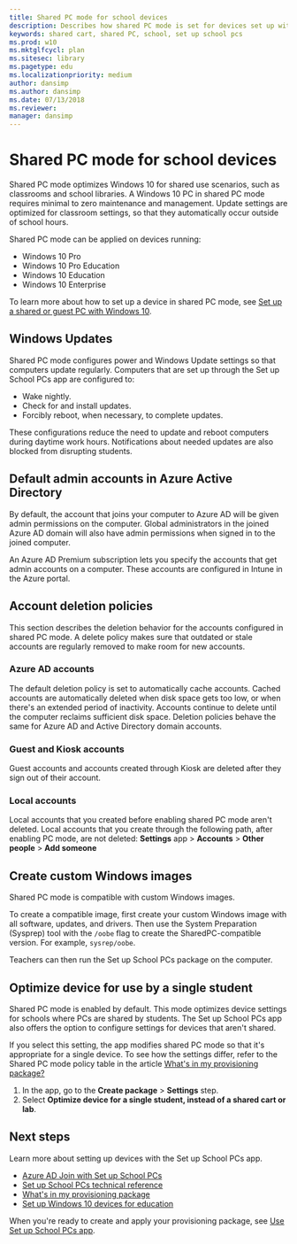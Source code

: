 ```yaml
---
title: Shared PC mode for school devices
description: Describes how shared PC mode is set for devices set up with the Set up School PCs app.
keywords: shared cart, shared PC, school, set up school pcs
ms.prod: w10
ms.mktglfcycl: plan
ms.sitesec: library
ms.pagetype: edu
ms.localizationpriority: medium
author: dansimp
ms.author: dansimp
ms.date: 07/13/2018
ms.reviewer:
manager: dansimp
---
```


# Shared PC mode for school devices

Shared PC mode optimizes Windows 10 for shared use scenarios, such as classrooms and school libraries.  A Windows 10 PC in shared PC mode requires minimal to zero maintenance and management. Update settings are optimized for classroom settings, so that they automatically occur outside of school hours.

Shared PC mode can be applied on devices running:
* Windows 10 Pro
* Windows 10 Pro Education
* Windows 10 Education
* Windows 10 Enterprise

To learn more about how to set up a device in shared PC mode, see [Set up a shared or guest PC with Windows 10](https://docs.microsoft.com/windows/configuration/set-up-shared-or-guest-pc).

## Windows Updates
Shared PC mode configures power and Windows Update settings so that computers update regularly. Computers that are set up through the Set up School PCs app are configured to:
* Wake nightly.
* Check for and install updates.
* Forcibly reboot, when necessary, to complete updates.

These configurations reduce the need to update and reboot computers during daytime work hours. Notifications about needed updates are also blocked from disrupting students.

## Default admin accounts in Azure Active Directory
By default, the account that joins your computer to Azure AD will be given admin permissions on the computer. Global administrators in the joined Azure AD domain will also have admin permissions when signed in to the joined computer.

An Azure AD Premium subscription lets you specify the accounts that get admin accounts on a computer. These accounts are configured in Intune in the Azure portal.

## Account deletion policies
This section describes the deletion behavior for the accounts configured in shared PC mode. A delete policy makes sure that outdated or stale accounts are regularly removed to make room for new accounts.

### Azure AD accounts

The default deletion policy is set to automatically cache accounts. Cached accounts are automatically deleted when disk space gets too low, or when there's an extended period of inactivity. Accounts continue to delete until the computer reclaims sufficient disk space. Deletion policies behave the same for Azure AD and Active Directory domain accounts.

### Guest and Kiosk accounts
Guest accounts and accounts created through Kiosk are deleted after they sign out of their account.

### Local accounts
Local accounts that you created before enabling shared PC mode aren't deleted. Local accounts that you create through the following path, after enabling PC mode, are not deleted: **Settings** app > **Accounts** > **Other people** > **Add someone**

## Create custom Windows images
Shared PC mode is compatible with custom Windows images.

To create a compatible image, first create your custom Windows image with all software, updates, and drivers. Then use the System Preparation (Sysprep) tool with the `/oobe` flag to create the SharedPC-compatible version. For example, `sysrep/oobe`.

Teachers can then run the Set up School PCs package on the computer.

## Optimize device for use by a single student
Shared PC mode is enabled by default. This mode optimizes device settings for schools where PCs are shared by students.  The  Set up School PCs app also offers the option to configure settings for devices that aren't shared.

If you select this setting, the app modifies shared PC mode so that it's appropriate for a single device. To see how the settings differ, refer to the Shared PC mode policy table in the article [What's in my provisioning package?](set-up-school-pcs-provisioning-package.md)
1. In the app, go to the **Create package** > **Settings** step.
2. Select **Optimize device for a single student, instead of a shared cart or lab**.

## Next steps
Learn more about setting up devices with the Set up School PCs app.
* [Azure AD Join with Set up School PCs](set-up-school-pcs-azure-ad-join.md)
* [Set up School PCs technical reference](set-up-school-pcs-technical.md)
* [What's in my provisioning package](set-up-school-pcs-provisioning-package.md)
* [Set up Windows 10 devices for education](set-up-windows-10.md)

When you're ready to create and apply your provisioning package, see [Use Set up School PCs app](use-set-up-school-pcs-app.md).





